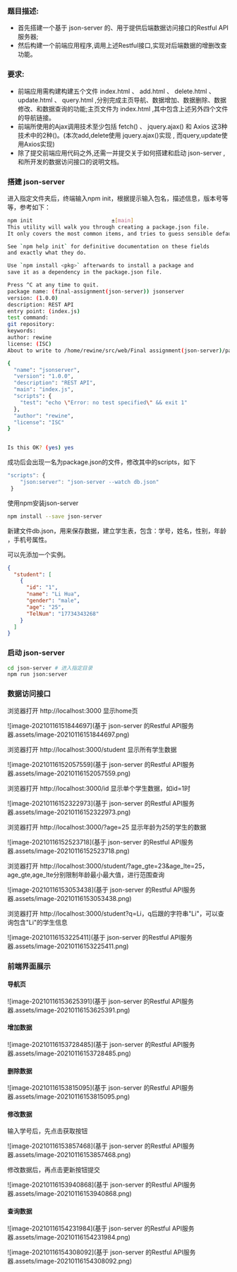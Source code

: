 ### 题目描述:

- 首先搭建一个基于 json-server 的、用于提供后端数据访问接口的Restful API服务器;
- 然后构建一个前端应用程序,调用上述Restful接口,实现对后端数据的增删改查功能。

### 要求:
- 前端应用需构建构建五个文件 index.html 、 add.html 、 delete.html 、 update.html 、 query.html ,分别完成主⻚导航、数据增加、数据删除、数据修改、和数据查询的功能;主⻚文件为 index.html ,其中包含上述另外四个文件的导航链接。
- 前端所使用的Ajax调用技术至少包括 fetch() 、 jquery.ajax() 和 Axios 这3种技术中的2种()。(本次add,delete使用 jquery.ajax()实现 , 而query,update使用Axios实现)
- 除了提交前端应用代码之外,还需一并提交关于如何搭建和启动 json-server ,和所开发的数据访问接口的说明文档。

### 搭建 json-server

进入指定文件夹后，终端输入npm init，根据提示输入包名，描述信息，版本号等等，参考如下：

```bash
npm init                         ±[main]
This utility will walk you through creating a package.json file.
It only covers the most common items, and tries to guess sensible defaults.

See `npm help init` for definitive documentation on these fields
and exactly what they do.

Use `npm install <pkg>` afterwards to install a package and
save it as a dependency in the package.json file.

Press ^C at any time to quit.
package name: (final-assignment(json-server)) jsonserver
version: (1.0.0) 
description: REST API
entry point: (index.js) 
test command: 
git repository: 
keywords: 
author: rewine
license: (ISC) 
About to write to /home/rewine/src/web/Final assignment(json-server)/package.json:

{
  "name": "jsonserver",
  "version": "1.0.0",
  "description": "REST API",
  "main": "index.js",
  "scripts": {
    "test": "echo \"Error: no test specified\" && exit 1"
  },
  "author": "rewine",
  "license": "ISC"
}


Is this OK? (yes) yes
```

成功后会出现一名为package.json的文件，修改其中的scripts，如下

```javascript
"scripts": {
    "json:server": "json-server --watch db.json"
 }
```

使用npm安装json-server

```bash
npm install --save json-server
```

新建文件db.json，用来保存数据，建立学生表，包含：学号，姓名，性别，年龄 ，手机号属性。

可以先添加一个实例。

```json
{
  "student": [
    {
      "id": "1",
      "name": "Li Hua",
      "gender": "male",
      "age": "25",
      "TelNum": "17734343268"
    }
  ]
}
```

### 启动 json-server

```bash
cd json-server # 进入指定目录
npm run json:server
```

### 数据访问接口

浏览器打开  http://localhost:3000 显示home页

![image-20210116151844697](基于 json-server 的Restful API服务器.assets/image-20210116151844697.png)



浏览器打开  http://localhost:3000/student 显示所有学生数据

![image-20210116152057559](基于 json-server 的Restful API服务器.assets/image-20210116152057559.png)

浏览器打开  http://localhost:3000/id 显示单个学生数据，如id=1时

![image-20210116152322973](基于 json-server 的Restful API服务器.assets/image-20210116152322973.png)

浏览器打开  http://localhost:3000/?age=25  显示年龄为25的学生的数据

![image-20210116152523718](基于 json-server 的Restful API服务器.assets/image-20210116152523718.png)

浏览器打开 http://localhost:3000/student/?age_gte=23&age_lte=25， age_gte,age_lte分别限制年龄最小最大值，进行范围查询

![image-20210116153053438](基于 json-server 的Restful API服务器.assets/image-20210116153053438.png)

浏览器打开 http://localhost:3000/student?q=Li，q后跟的字符串"Li"，可以查询包含"Li"的学生信息

![image-20210116153225411](基于 json-server 的Restful API服务器.assets/image-20210116153225411.png)

### 前端界面展示

#### 导航页

![image-20210116153625391](基于 json-server 的Restful API服务器.assets/image-20210116153625391.png)

#### 增加数据

![image-20210116153728485](基于 json-server 的Restful API服务器.assets/image-20210116153728485.png)

#### 删除数据

![image-20210116153815095](基于 json-server 的Restful API服务器.assets/image-20210116153815095.png)

#### 修改数据

输入学号后，先点击获取按钮

![image-20210116153857468](基于 json-server 的Restful API服务器.assets/image-20210116153857468.png)

修改数据后，再点击更新按钮提交

![image-20210116153940868](基于 json-server 的Restful API服务器.assets/image-20210116153940868.png)

#### 查询数据

![image-20210116154231984](基于 json-server 的Restful API服务器.assets/image-20210116154231984.png)

![image-20210116154308092](基于 json-server 的Restful API服务器.assets/image-20210116154308092.png)